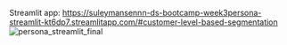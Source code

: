 Streamlit app: https://suleymansennn-ds-bootcamp-week3persona-streamlit-kt6dp7.streamlitapp.com/#customer-level-based-segmentation
![persona_streamlit_final](https://user-images.githubusercontent.com/83352965/196199303-fdc09395-c9a5-4e68-b533-acb333aaa2df.png)
